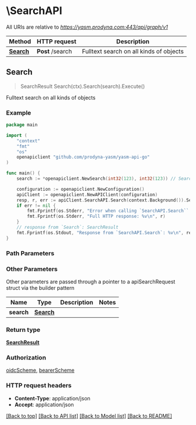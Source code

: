 # \SearchAPI

All URIs are relative to *https://yasm.prodyna.com:443/api/graph/v1*

Method | HTTP request | Description
------------- | ------------- | -------------
[**Search**](SearchAPI.md#Search) | **Post** /search | Fulltext search on all kinds of objects



## Search

> SearchResult Search(ctx).Search(search).Execute()

Fulltext search on all kinds of objects

### Example

```go
package main

import (
    "context"
    "fmt"
    "os"
    openapiclient "github.com/prodyna-yasm/yasm-api-go"
)

func main() {
    search := *openapiclient.NewSearch(int32(123), int32(123)) // Search | 

    configuration := openapiclient.NewConfiguration()
    apiClient := openapiclient.NewAPIClient(configuration)
    resp, r, err := apiClient.SearchAPI.Search(context.Background()).Search(search).Execute()
    if err != nil {
        fmt.Fprintf(os.Stderr, "Error when calling `SearchAPI.Search``: %v\n", err)
        fmt.Fprintf(os.Stderr, "Full HTTP response: %v\n", r)
    }
    // response from `Search`: SearchResult
    fmt.Fprintf(os.Stdout, "Response from `SearchAPI.Search`: %v\n", resp)
}
```

### Path Parameters



### Other Parameters

Other parameters are passed through a pointer to a apiSearchRequest struct via the builder pattern


Name | Type | Description  | Notes
------------- | ------------- | ------------- | -------------
 **search** | [**Search**](Search.md) |  | 

### Return type

[**SearchResult**](SearchResult.md)

### Authorization

[oidcScheme](../README.md#oidcScheme), [bearerScheme](../README.md#bearerScheme)

### HTTP request headers

- **Content-Type**: application/json
- **Accept**: application/json

[[Back to top]](#) [[Back to API list]](../README.md#documentation-for-api-endpoints)
[[Back to Model list]](../README.md#documentation-for-models)
[[Back to README]](../README.md)

